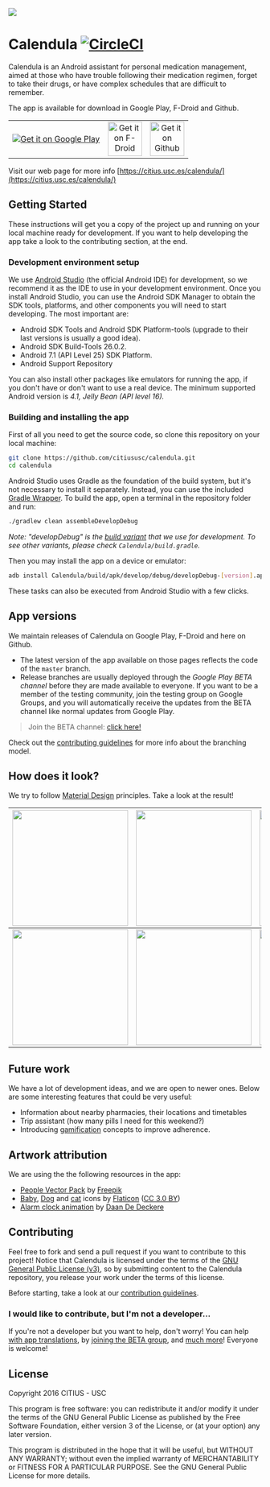 ![](https://tec.citius.usc.es/calendula/github-assets/calendula_promo_google_play.png)
# Calendula [![CircleCI](https://circleci.com/gh/citiususc/calendula/tree/master.svg?style=shield)](https://circleci.com/gh/citiususc/calendula/tree/master)

Calendula is an Android assistant for personal medication management, aimed at those who have trouble following their medication regimen, forget to take their drugs, or have complex schedules that are difficult to remember.

The app is available for download in Google Play, F-Droid and Github.
<table>
    <tr>
        <td align="center"><a href="https://play.google.com/store/apps/details?id=es.usc.citius.servando.calendula"><img src="https://play.google.com/intl/en_us/badges/images/badge_new.png" alt="Get it on Google Play" ></a></td>
        <td align="center"><a href="https://f-droid.org/packages/es.usc.citius.servando.calendula/"><img src="https://gitlab.com/fdroid/artwork/raw/master/badge/get-it-on.png" alt="Get it on F-Droid" height="68"></a></td>
        <td align="center"><a href="https://github.com/citiususc/calendula/releases/latest"><img src="https://user-images.githubusercontent.com/663460/26973090-f8fdc986-4d14-11e7-995a-e7c5e79ed925.png" alt="Get it on Github" height="68"></a></td>
    </tr>
</table>

Visit our web page for more info  [https://citius.usc.es/calendula/](https://citius.usc.es/calendula/)

## Getting Started

These instructions will get you a copy of the project up and running on your local machine ready for development. If you want to help developing the app take a look to the contributing section, at the end.

### Development environment setup

We use [Android Studio](https://developer.android.com/studio/index.html) (the official Android IDE) for development, so we recommend it as the IDE to use in your development environment. Once you install Android Studio, you can use the Android SDK Manager to obtain the SDK tools, platforms, and other components you will need to start developing. The most important are:

* Android SDK Tools and Android SDK Platform-tools (upgrade to their last versions is usually a good idea).
* Android SDK Build-Tools 26.0.2.
* Android 7.1 (API Level 25) SDK Platform.
* Android Support Repository

You can also install other packages like emulators for running the app, if you don't have or don't want to use a real device. The minimum supported Android version is *4.1, Jelly Bean (API level 16).*

### Building and installing the app

First of all you need to get the source code, so clone this repository  on your local machine:

```bash
git clone https://github.com/citiususc/calendula.git
cd calendula
```

Android Studio uses Gradle as the foundation of the build system, but it's not necessary to install it separately. Instead, you can use the included [Gradle Wrapper](https://docs.gradle.org/current/userguide/gradle_wrapper.html). To build the app, open a terminal in the repository folder and run:

```bash
./gradlew clean assembleDevelopDebug
```
*Note: "developDebug" is the [build variant](https://developer.android.com/studio/build/build-variants.html) that we use for development. To see other variants, please check `Calendula/build.gradle`.*

Then you may install the app on a device or emulator:

```bash
adb install Calendula/build/apk/develop/debug/developDebug-[version].apk
```

These tasks can also be executed from Android Studio with a few clicks.

## App versions

We maintain releases of Calendula on Google Play, F-Droid and here on Github.

 * The latest version of the app available on those pages reflects the code of the `master` branch.
 * Release branches are usually deployed through the *Google Play BETA channel* before they are made available to everyone. If you want to be a member of the testing community, join the testing group on Google Groups, and you will automatically receive the updates from the BETA channel like normal updates from Google Play.

> Join the  BETA channel: [click here!](https://play.google.com/apps/testing/es.usc.citius.servando.calendula)

Check out the [contributing guidelines](CONTRIBUTING.md) for more info about the branching model.

## How does it look?

We try to follow [Material Design](https://material.google.com/#) principles. Take a look at the result!

  | <img src="https://tec.citius.usc.es/calendula/github-assets/home.png" width="230px"/>  | <img src="https://tec.citius.usc.es/calendula/github-assets/agenda.png" width="230px"/> | <img src="https://tec.citius.usc.es/calendula/github-assets/schedules.png" width="230px"/>
  |:---:|:---:|:---:|
  | <img src="https://tec.citius.usc.es/calendula/github-assets/aviso.png" width="230px"/> | <img src="https://tec.citius.usc.es/calendula/github-assets/navdrawer.png" width="230px"/> | <img src="https://tec.citius.usc.es/calendula/github-assets/profile.png" width="230px"/>

## Future work

We have a lot of development ideas, and we are open to newer ones. Below are some interesting features that could be very useful:

* Information about nearby pharmacies, their locations and timetables
* Trip assistant (how many pills I need for this weekend?)
* Introducing [gamification](https://en.wikipedia.org/wiki/Gamification) concepts to improve adherence.

## Artwork attribution

We are using the the following resources in the app:

* [People Vector Pack](http://www.freepik.com/free-vector/people-avatars_761436.htm) by [Freepik](http://www.freepik.com)
* [Baby](http://www.flaticon.com/free-icon/baby_136272), [Dog](http://www.flaticon.com/free-icon/dog_194178) and [cat](http://www.flaticon.com/free-icon/cat_194179) icons by <a href="https://www.flaticon.com/" title="Flaticon">Flaticon</a> (<a href="http://creativecommons.org/licenses/by/3.0/" title="Creative Commons BY 3.0" target="_blank">CC 3.0 BY</a></div>)
* [Alarm clock animation](https://dribbble.com/shots/1114887-Alarm-Clock-GIF) by  [Daan De Deckere](http://daandd.be/)

## Contributing

Feel free to fork and send a pull request if you want to contribute to this project! Notice that Calendula is licensed under the terms of the [GNU General Public License (v3)](LICENSE.md), so by submitting content to the Calendula repository, you release your work under the terms of this license.

Before starting, take a look at our [contribution guidelines](CONTRIBUTING.md).

### I would like to contribute, but I'm not a developer...

If you're not a developer but you want to help, don't worry! You can help [with app translations](CONTRIBUTING.md#help-with-app-translations), by [joining the BETA group](#app-versions), and [much more](CONTRIBUTING.md#i-would-like-to-contribute-but-im-not-a-developer)! Everyone is welcome!

## License

Copyright 2016 CITIUS - USC

This program is free software: you can redistribute it and/or modify
it under the terms of the GNU General Public License as published by
the Free Software Foundation, either version 3 of the License, or
(at your option) any later version.

This program is distributed in the hope that it will be useful,
but WITHOUT ANY WARRANTY; without even the implied warranty of
MERCHANTABILITY or FITNESS FOR A PARTICULAR PURPOSE.  See the
GNU General Public License for more details.

